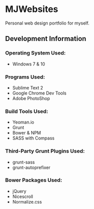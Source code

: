# MJWebsites
Personal web design portfolio for myself.
## Development Information
### Operating System Used:
- Windows 7 & 10

### Programs Used:
- Sublime Text 2
- Google Chrome Dev Tools
- Adobe PhotoShop

### Build Tools Used:
- Yeoman.io
- Grunt
- Bower & NPM
- SASS with Compass

### Third-Party Grunt Plugins Used:
- grunt-sass
- grunt-autoprefixer

### Bower Packages Used:
- jQuery
- Nicescroll
- Normalize.css
